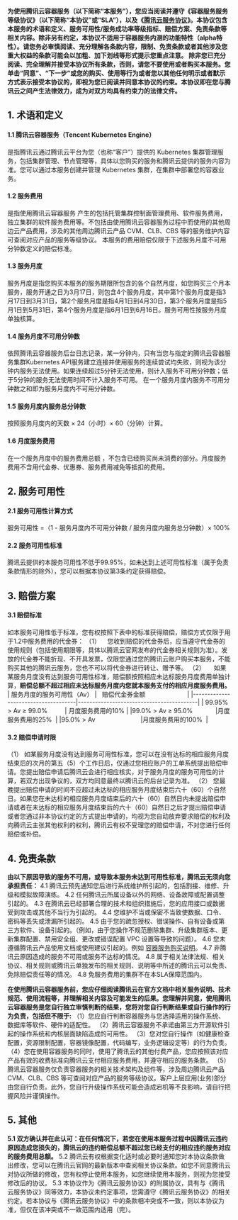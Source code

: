 **为使用腾讯云容器服务（以下简称“本服务”），您应当阅读并遵守《容器服务服务等级协议》（以下简称“本协议”或“SLA”），以及《[腾讯云服务协议](https://cloud.tencent.com/document/product/301/1967)》。本协议包含本服务的术语和定义、服务可用性/服务成功率等级指标、赔偿方案、免责条款等相关内容。除非另有约定，本协议不适用于容器服务内测的功能特性（alpha特性）。请您务必审慎阅读、充分理解各条款内容，限制、免责条款或者其他涉及您重大权益的条款可能会以加粗、加下划线等形式提示您重点注意。
除非您已充分阅读、完全理解并接受本协议所有条款，否则，请您不要使用或者购买本服务。您单击“同意”、“下一步”或您的购买、使用等行为或者您以其他任何明示或者默示方式表示接受本协议的，即视为您已阅读并同意本协议的约束。本协议即在您与腾讯云之间产生法律效力，成为对双方均具有约束力的法律文件。**

## 1. 术语和定义
#### 1.1 腾讯云容器服务（Tencent Kubernetes Engine）
是指腾讯云通过腾讯云平台为您（也称“客户”）提供的 Kubernetes 集群管理服务，包括集群管理、节点管理等，具体以您购买的服务和腾讯云提供的服务内容为准。您可以通过本服务创建并管理 Kubernetes 集群，在集群中部署您的容器业务。
#### 1.2 服务费用
是指使用腾讯云容器服务 产生的包括托管集群控制面管理费用、软件服务费用，独立集群的软件服务费用等。不包括由使用腾讯云容器服务过程中而使用的其他周边云产品费用，涉及的其他周边腾讯云产品 CVM、CLB、CBS 等的服务维护内容可查阅对应产品的服务等级协议。 本服务的费用赔偿仅限于下述服务月度不可用分钟数定义的赔偿标准。
#### 1.3 服务月度
服务月度是指您购买本服务的服务期限所包含的各个自然月度，如您购买三个月本服务，服务开通之日为3月17日，则包含4个服务月度，其中第1个服务月度是指3月17日到3月31日，第2个服务月度是指4月1日到4月30日，第3个服务月度是指5月1日到5月31日，第4个服务月度是指6月1日到6月16日。服务可用性按服务月度单独核算。
#### 1.4 服务月度不可用分钟数
依照腾讯云容器服务后台日志记录，某一分钟内，只有当您与指定的腾讯云容器服务集群Kubernetes API服务建立连接并使用服务的连续尝试均失败，则视为该分钟内服务无法使用。如果连续超过5分钟无法使用，则计入服务不可用分钟数；低于5分钟的服务无法使用时间不计入服务不可用。
在一个服务月度内服务不可用分钟数之和即为服务月度内不可用分钟数。
#### 1.5 服务月度内服务总分钟数
按照服务月度内的天数 × 24（小时）× 60（分钟）计算。
#### 1.6 月度服务费用
在一个服务月度中的服务费用总额 ，不包含已经购买尚未消费的部分。月度服务费用不含用代金券、优惠券、服务费用减免等抵扣的费用。

## 2. 服务可用性
#### 2.1 服务可用性计算方式
服务可用性 =（1 - 服务月度内不可用分钟数 / 服务月度内服务总分钟数）× 100%
#### 2.2 服务可用性标准
腾讯云提供的本服务可用性不低于99.95%，如未达到上述可用性标准（属于免责条款情形的除外），您可以根据本协议第3条约定获得赔偿。

## 3. 赔偿方案
#### 3.1 赔偿标准
如本服务可用性低于标准，您有权按照下表中的标准获得赔偿，赔偿方式仅限于用于1.2中服务费用的代金券：
（1）    您收到赔偿的代金券后，应当遵守代金券的使用规则（包括使用期限等，具体以腾讯云官网发布的代金券相关规则为准）。发放的代金券不能折现、不开具发票，仅限您通过您的腾讯云账户购买本服务，不能购买其他的腾讯云服务，您也不可以将代金券进行转让、赠予等。
（2）     如果某服务月度没有达到服务可用性标准，赔偿额按照相应未达标服务月度费用单独计算，**赔偿总额不超过相应未达标服务月度内您就本服务支付的相应月度服务费用。**
| 服务月度的服务可用性（Av） |   赔偿代金券金额                        | 
|-------------------------------------|------------------------------------------|
| 99.95% > Av ≥ 99.0%          | 月度服务费用的10% |
|99.0% > Av ≥ 95.0%             |月度服务费用的25%  |
|95.0% > Av                          |月度服务费用的100%  |

#### 3.2 赔偿申请时限
（1） 如某服务月度没有达到服务可用性标准，您可以在没有达标的相应服务月度结束后的次月的第五（5）个工作日后，仅通过您相应账户的工单系统提出赔偿申请。您提出赔偿申请后腾讯云会进行相应核实，对于服务月度的服务可用性的计算，若双方出现争议的，双方均同意最终以腾讯云的后台记录为准。
（2） 您最晚提出赔偿申请的时间不应超过未达标的相应服务月度结束后六十（60）个自然日。如果您在未达标的相应服务月度结束后的六十（60）自然日内未提出赔偿申请或者在未达标的相应服务月度结束后的六十（60）自然日之后才提出赔偿申请或者您通过非本协议约定的方式提出申请的，均视为您自动放弃要求赔偿的权利及向腾讯云主张其他权利的权利，腾讯云有权不受理您的赔偿申请，不对您进行任何赔偿或补偿。

## 4. 免责条款
**由以下原因导致的服务不可用，或导致本服务未达到可用性标准，腾讯云无须向您承担责任：**
4.1 腾讯云预先通知您后进行系统维护所引起的，包括割接、维修、升级和模拟故障演练。
4.2 任何腾讯云所属设备以外的网络、设备故障或配置调整引起的。
4.3 在腾讯云已经部署合理的技术和组织措施后，您的应用接口或数据受到攻击或其他不当行为引起的。
4.4 您维护不当或保密不当致使数据、口令、密码等丢失或泄漏所引起的。
4.5 由于您的疏忽授权、错误操作、自有设备或第三方软件、设备引起的。（例如，由于您操作不规范删除集群、升级集群版本、更新集群配置、禁用安全组、更改或错误配置 VPC 设置等导致的问题）。
4.6 您未遵循腾讯云产品使用文档或使用建议引起的。例如 [容器服务购买说明](https://cloud.tencent.com/document/product/457/68804)。
4.7 非腾讯云原因造成的服务不可用或服务不达标的情况。
4.8 属于相关法律法规、相关协议、相关规则或腾讯云单独发布的相关规则、说明等中所述的腾讯云可以免责、免除赔偿责任等的情况。
4.8 免服务费用的集群不在本SLA保障范围内。

**在使用腾讯云容器服务前，您应仔细阅读腾讯云在官方文档中相关服务说明、技术规范、使用流程等，并理解相关内容及可能发生的后果。您理解并同意，使用腾讯云容器服务是您自行独立审慎判断的结果，您将对您自行判断结果或自行操作的行为负责，包括但不限于:**
（1）您应自行判断容器服务与您选择适用的操作系统、数据库等软件、硬件的适配性。
（2）腾讯云容器服务不承诺由第三方开源软件引起的操作系统和内核层面缺陷造成的可用性。
（3）您对您自行操作（如健康检查配置，资源限制配置，容器镜像配置，代码编写，业务逻辑设定等）的行为负责。
（4）您在使用容器服务的同时，使用了腾讯云的其他付费产品，您应按照该对应产品有效的收费标准向腾讯云支付相应服务费用，并遵守相应的服务条款。
（5）腾讯云容器服务仅负责容器服务的相关技术架构及组件等，涉及周边腾讯云产品 CVM、CLB、CBS 等可查阅对应产品的服务等级协议。客户上层应用(业务)部分由您自行负责。此外，您自行升级操作系统可能会造成宕机等不良影响，请自行把握风险并谨慎操作。

## 5. 其他
**5.1 双方确认并在此认可：在任何情况下，若您在使用本服务过程中因腾讯云违约原因造成您损失的，腾讯云的违约赔偿总额不超过您已经支付的相应违约服务对应的服务费用总额。**
5.2 腾讯云有权根据变化适时或必要时通知您对本协议条款做出修改，您可以在腾讯云官网的最新版本中查阅相关协议条款。如您不同意腾讯云对协议所做的修改，您有权停止使用本服务，如您继续使用本服务，则视为您接受修改后的协议。
5.3 本协议作为《腾讯云服务协议》的附属协议，具有与《腾讯云服务协议》同等效力，本协议未约定事项，您需遵守《腾讯云服务协议》的相关约定。若本协议与《腾讯云服务协议》中的条款相冲突或不一致，则以本协议为准，但仅在该冲突或不一致范围内适用（完）。
